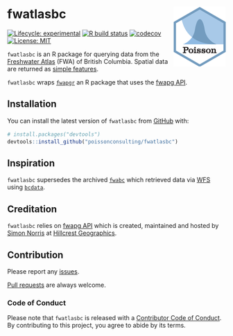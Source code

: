 
<!-- README.md is generated from README.Rmd. Please edit that file -->

# fwatlasbc <img src="man/figures/logo.png" align="right" />

<!-- badges: start -->

[![Lifecycle:
experimental](https://img.shields.io/badge/lifecycle-experimental-orange.svg)](https://lifecycle.r-lib.org/articles/stages.html#experimental)
[![R build
status](https://github.com/poissonconsulting/fwatlasbc/workflows/R-CMD-check/badge.svg)](https://github.com/poissonconsulting/fwatlasbc/actions)
[![codecov](https://codecov.io/gh/poissonconsulting/fwatlasbc/branch/main/graph/badge.svg?token=x3TrvhuMbK)](https://codecov.io/gh/poissonconsulting/fwatlasbc)
[![License:
MIT](https://img.shields.io/badge/License-MIT-green.svg)](https://opensource.org/licenses/MIT)
<!-- badges: end -->

`fwatlasbc` is an R package for querying data from the [Freshwater
Atlas](https://www2.gov.bc.ca/gov/content/data/geographic-data-services/topographic-data/freshwater)
(FWA) of British Columbia. Spatial data are returned as [simple
features](https://github.com/r-spatial/sf).

`fwatlasbc` wraps
[`fwapgr`](https://github.com/poissonconsulting/fwapgr) an R package
that uses the [fwapg API](https://www.hillcrestgeo.ca/fwapg/index.html).

## Installation

You can install the latest version of `fwatlasbc` from
[GitHub](https://github.com/poissonconsulting/fwatlasbc) with:

``` r
# install.packages("devtools")
devtools::install_github("poissonconsulting/fwatlasbc")
```

## Inspiration

`fwatlasbc` supersedes the archived
[`fwabc`](https://github.com/poissonconsulting/fwabc) which retrieved
data via
[WFS](https://openmaps.gov.bc.ca/geo/pub/wfs?service=WFS&version=2.0.0&request=GetFeature&typeName=WHSE_BASEMAPPING.FWA_LAKES_POLY&outputFormat=json&SRSNAME=epsg%3A3005&CQL_FILTER=GNIS_NAME_1=%27Quamichan%20Lake%27)
using [`bcdata`](https://github.com/bcgov/bcdata).

## Creditation

`fwatlasbc` relies on [fwapg
API](https://www.hillcrestgeo.ca/fwapg/index.html) which is created,
maintained and hosted by [Simon
Norris](https://github.com/smnorris/fwapg) at [Hillcrest
Geographics](https://hillcrestgeo.ca/main/).

## Contribution

Please report any
[issues](https://github.com/poissonconsulting/fwatlasbc/issues).

[Pull requests](https://github.com/poissonconsulting/fwatlasbc/pulls)
are always welcome.

### Code of Conduct

Please note that `fwatlasbc` is released with a [Contributor Code of
Conduct](https://contributor-covenant.org/version/2/0/CODE_OF_CONDUCT.html).
By contributing to this project, you agree to abide by its terms.
